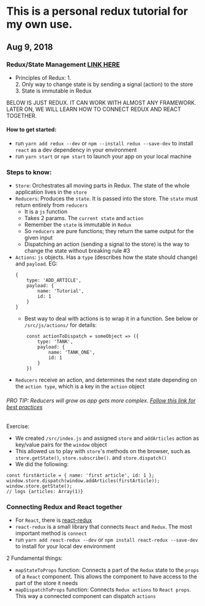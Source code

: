 # This is a personal redux tutorial for my own use.

## Aug 9, 2018
### Redux/State Management [LINK HERE](https://www.valentinog.com/blog/react-redux-tutorial-beginners/#React_Redux_tutorial_getting_to_know_the_Redux_store)
- Principles of Redux:
    1.      
    2. Only way to change state is by sending a signal (action) to the store    
    3. State is immutable in Redux    

BELOW IS JUST REDUX. IT CAN WORK WITH ALMOST ANY FRAMEWORK. LATER ON, WE WILL LEARN HOW TO CONNECT REDUX AND REACT TOGETHER.

#### How to get started:
- run `yarn add redux --dev` or `npm --install redux --save-dev` to install `react` as a dev dependency in your environment
- run `yarn start` or `npm start` to launch your app on your local machine

### Steps to know: 
- `Store`: Orchestrates all moving parts in Redux. The state of the whole application lives in the `store`
- `Reducers`: Produces the `state`. It is passed into the store. The `state` must return entirely from `reducers`
    - It is a `js` function
    - Takes 2 params. The `current state` and `action`
    - Remember the `state` is immutable in `Redux`
    - So `reducers` are pure functions; they return the same output for the given input
    - Dispatching an action (sending a signal to the store) is the way to change the state without breaking rule #3
- `Actions`: `js` objects. Has a `type` (describes how the state should change) and `payload`. EG:
    ```
    {
        type: 'ADD_ARTICLE',
        payload: {
            name: 'Tutorial',
            id: 1
        }
    }
    ```
    - Best way to deal with actions is to wrap it in a function. See below or `/src/js/actions/` for details:
    ```
        const actionToDispatch = someObject => ({
            type: 'TANK',
            payload: {
                name: 'TANK_ONE',
                id: 1
            }
        })
    ```
- `Reducers` receive an action, and determines the next state depending on the `action type`, which is a key in the `action` object
###### PRO TIP: Reducers will grow as app gets more complex. [Follow this link for best practices](https://redux.js.org/docs/api/combineReducers.html)

Exercise:
- We created `/src/index.js` and assigned `store` and `addArticles` action as key/value pairs for the `window` object
- This allowed us to play with `store`'s methods on the browser, such as `store.getState()`, `store.subscribe()`. and `store.dispatch()`
- We did the following:
```
const firstArticle = { name: 'first article', id: 1 };
window.store.dispatch(window.addArticles(firstArticle));
window.store.getState();
// logs {articles: Array(1)} 
```

### Connecting Redux and React together
- For `React`, there is [react-redux](https://redux.js.org/docs/basics/UsageWithReact.html)
- `react-redux` is a small library that connects `React` and `Redux`. The most important method is `connect`
- run `yarn add react-redux --dev` or `npm install react-redux --save-dev` to install for your local dev environment

2 Fundamental things:
- `mapStateToProps` function: Connects a part of the `Redux` state to the `props` of a `React` component. This allows the component to have access to the part of the store it needs
- `mapDispatchToProps` function: Connects `Redux actions` to `React props`. This way a connected component can dispatch `actions`






